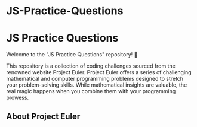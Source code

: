 # JS-Practice-Questions
<h1>JS Practice Questions</h1>
<p>Welcome to the "JS Practice Questions" repository! 🚀

This repository is a collection of coding challenges sourced from the renowned website Project Euler. Project Euler offers a series of challenging mathematical and computer programming problems designed to stretch your problem-solving skills. While mathematical insights are valuable, the real magic happens when you combine them with your programming prowess.</p>


<h2>About Project Euler</h2>








